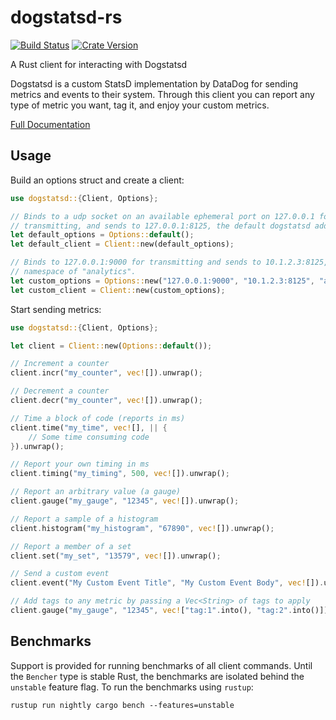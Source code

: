 dogstatsd-rs
============
[![Build Status](https://travis-ci.org/mcasper/dogstatsd-rs.svg?branch=master)](https://travis-ci.org/mcasper/dogstatsd-rs)
[![Crate Version](https://img.shields.io/crates/v/dogstatsd.svg)](https://crates.io/crates/dogstatsd)

A Rust client for interacting with Dogstatsd

Dogstatsd is a custom StatsD implementation by DataDog for sending metrics and
events to their system. Through this client you can report any type of metric
you want, tag it, and enjoy your custom metrics.

[Full Documentation](https://mcasper.github.io/dogstatsd-rs/dogstatsd/)

## Usage

Build an options struct and create a client:
```rust
use dogstatsd::{Client, Options};

// Binds to a udp socket on an available ephemeral port on 127.0.0.1 for
// transmitting, and sends to 127.0.0.1:8125, the default dogstatsd address.
let default_options = Options::default();
let default_client = Client::new(default_options);

// Binds to 127.0.0.1:9000 for transmitting and sends to 10.1.2.3:8125, with a
// namespace of "analytics".
let custom_options = Options::new("127.0.0.1:9000", "10.1.2.3:8125", "analytics");
let custom_client = Client::new(custom_options);
```

Start sending metrics:
```rust
use dogstatsd::{Client, Options};

let client = Client::new(Options::default());

// Increment a counter
client.incr("my_counter", vec![]).unwrap();

// Decrement a counter
client.decr("my_counter", vec![]).unwrap();

// Time a block of code (reports in ms)
client.time("my_time", vec![], || {
    // Some time consuming code
}).unwrap();

// Report your own timing in ms
client.timing("my_timing", 500, vec![]).unwrap();

// Report an arbitrary value (a gauge)
client.gauge("my_gauge", "12345", vec![]).unwrap();

// Report a sample of a histogram
client.histogram("my_histogram", "67890", vec![]).unwrap();

// Report a member of a set
client.set("my_set", "13579", vec![]).unwrap();

// Send a custom event
client.event("My Custom Event Title", "My Custom Event Body", vec![]).unwrap();

// Add tags to any metric by passing a Vec<String> of tags to apply
client.gauge("my_gauge", "12345", vec!["tag:1".into(), "tag:2".into()]).unwrap();
```

## Benchmarks

Support is provided for running benchmarks of all client commands. Until the
`Bencher` type is stable Rust, the benchmarks are isolated behind the
`unstable` feature flag. To run the benchmarks using `rustup`:

    rustup run nightly cargo bench --features=unstable
